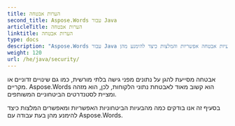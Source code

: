 ```yaml
---
title: הערות אבטחה
second_title: Aspose.Words עבור Java
articleTitle: הערות אבטחה
linktitle: הערות אבטחה
type: docs
description: "Aspose.Words עבור Java מזהה ומציית לתקני אבטחה משותפים על מנת להבטיח רמה גבוהה של אבטחת מידע. ראה בעיות אבטחה אפשריות והמלצות כיצד להימנע מהן."
weight: 120
url: /he/java/security/
---
```


אבטחה מסייעת להגן על נתונים מפני גישה בלתי מורשית, כמו גם שינויים זדוניים או מקריים. Aspose.Words הוא קשוב מאוד לאבטחת נתוני הלקוחות, לכן, הוא מזהה ומציית לסטנדרטים הביטחוניים המשותפים.

בסעיף זה אנו בודקים כמה מהבעיות הביטחוניות האפשריות ומאפשרים המלצות כיצד להימנע מהן בעת עבודה עם Aspose.Words.